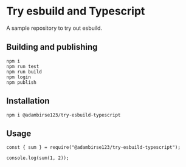 # Try esbuild and Typescript

A sample repository to try out esbuild.

## Building and publishing

    npm i
    npm run test
    npm run build
    npm login
    npm publish

## Installation

    npm i @adambirse123/try-esbuild-typescript

## Usage

```
const { sum } = require("@adambirse123/try-esbuild-typescript");

console.log(sum(1, 2));

```
